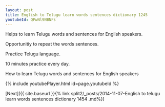 ```yaml
---
layout: post
title: English to Telugu learn words sentences dictionary 1245 
youtubeId: QPwNl9NBNFs
---
```

 
 
Helps to learn Telugu words and sentences for English speakers.

Opportunitiy to repeat the words sentences. 

Practice Telugu language. 
 
10 minutes practice every day. 
 
How to learn Telugu words and sentences for English speakers 
 
{% include youtubePlayer.html id=page.youtubeId %}
 
 
[Next]({{ site.baseurl }}{% link  split2/_posts/2014-11-07-English to telugu learn words sentences dictionary 1454 .md%})
 
